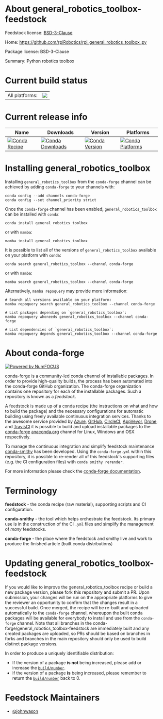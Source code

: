 About general_robotics_toolbox-feedstock
========================================

Feedstock license: [BSD-3-Clause](https://github.com/conda-forge/general_robotics_toolbox-feedstock/blob/main/LICENSE.txt)

Home: https://github.com/rpiRobotics/rpi_general_robotics_toolbox_py

Package license: BSD-3-Clause

Summary: Python robotics toolbox

Current build status
====================


<table><tr><td>All platforms:</td>
    <td>
      <a href="https://dev.azure.com/conda-forge/feedstock-builds/_build/latest?definitionId=19361&branchName=main">
        <img src="https://dev.azure.com/conda-forge/feedstock-builds/_apis/build/status/general_robotics_toolbox-feedstock?branchName=main">
      </a>
    </td>
  </tr>
</table>

Current release info
====================

| Name | Downloads | Version | Platforms |
| --- | --- | --- | --- |
| [![Conda Recipe](https://img.shields.io/badge/recipe-general_robotics_toolbox-green.svg)](https://anaconda.org/conda-forge/general_robotics_toolbox) | [![Conda Downloads](https://img.shields.io/conda/dn/conda-forge/general_robotics_toolbox.svg)](https://anaconda.org/conda-forge/general_robotics_toolbox) | [![Conda Version](https://img.shields.io/conda/vn/conda-forge/general_robotics_toolbox.svg)](https://anaconda.org/conda-forge/general_robotics_toolbox) | [![Conda Platforms](https://img.shields.io/conda/pn/conda-forge/general_robotics_toolbox.svg)](https://anaconda.org/conda-forge/general_robotics_toolbox) |

Installing general_robotics_toolbox
===================================

Installing `general_robotics_toolbox` from the `conda-forge` channel can be achieved by adding `conda-forge` to your channels with:

```
conda config --add channels conda-forge
conda config --set channel_priority strict
```

Once the `conda-forge` channel has been enabled, `general_robotics_toolbox` can be installed with `conda`:

```
conda install general_robotics_toolbox
```

or with `mamba`:

```
mamba install general_robotics_toolbox
```

It is possible to list all of the versions of `general_robotics_toolbox` available on your platform with `conda`:

```
conda search general_robotics_toolbox --channel conda-forge
```

or with `mamba`:

```
mamba search general_robotics_toolbox --channel conda-forge
```

Alternatively, `mamba repoquery` may provide more information:

```
# Search all versions available on your platform:
mamba repoquery search general_robotics_toolbox --channel conda-forge

# List packages depending on `general_robotics_toolbox`:
mamba repoquery whoneeds general_robotics_toolbox --channel conda-forge

# List dependencies of `general_robotics_toolbox`:
mamba repoquery depends general_robotics_toolbox --channel conda-forge
```


About conda-forge
=================

[![Powered by
NumFOCUS](https://img.shields.io/badge/powered%20by-NumFOCUS-orange.svg?style=flat&colorA=E1523D&colorB=007D8A)](https://numfocus.org)

conda-forge is a community-led conda channel of installable packages.
In order to provide high-quality builds, the process has been automated into the
conda-forge GitHub organization. The conda-forge organization contains one repository
for each of the installable packages. Such a repository is known as a *feedstock*.

A feedstock is made up of a conda recipe (the instructions on what and how to build
the package) and the necessary configurations for automatic building using freely
available continuous integration services. Thanks to the awesome service provided by
[Azure](https://azure.microsoft.com/en-us/services/devops/), [GitHub](https://github.com/),
[CircleCI](https://circleci.com/), [AppVeyor](https://www.appveyor.com/),
[Drone](https://cloud.drone.io/welcome), and [TravisCI](https://travis-ci.com/)
it is possible to build and upload installable packages to the
[conda-forge](https://anaconda.org/conda-forge) [anaconda.org](https://anaconda.org/)
channel for Linux, Windows and OSX respectively.

To manage the continuous integration and simplify feedstock maintenance
[conda-smithy](https://github.com/conda-forge/conda-smithy) has been developed.
Using the ``conda-forge.yml`` within this repository, it is possible to re-render all of
this feedstock's supporting files (e.g. the CI configuration files) with ``conda smithy rerender``.

For more information please check the [conda-forge documentation](https://conda-forge.org/docs/).

Terminology
===========

**feedstock** - the conda recipe (raw material), supporting scripts and CI configuration.

**conda-smithy** - the tool which helps orchestrate the feedstock.
                   Its primary use is in the construction of the CI ``.yml`` files
                   and simplify the management of *many* feedstocks.

**conda-forge** - the place where the feedstock and smithy live and work to
                  produce the finished article (built conda distributions)


Updating general_robotics_toolbox-feedstock
===========================================

If you would like to improve the general_robotics_toolbox recipe or build a new
package version, please fork this repository and submit a PR. Upon submission,
your changes will be run on the appropriate platforms to give the reviewer an
opportunity to confirm that the changes result in a successful build. Once
merged, the recipe will be re-built and uploaded automatically to the
`conda-forge` channel, whereupon the built conda packages will be available for
everybody to install and use from the `conda-forge` channel.
Note that all branches in the conda-forge/general_robotics_toolbox-feedstock are
immediately built and any created packages are uploaded, so PRs should be based
on branches in forks and branches in the main repository should only be used to
build distinct package versions.

In order to produce a uniquely identifiable distribution:
 * If the version of a package **is not** being increased, please add or increase
   the [``build/number``](https://docs.conda.io/projects/conda-build/en/latest/resources/define-metadata.html#build-number-and-string).
 * If the version of a package **is** being increased, please remember to return
   the [``build/number``](https://docs.conda.io/projects/conda-build/en/latest/resources/define-metadata.html#build-number-and-string)
   back to 0.

Feedstock Maintainers
=====================

* [@johnwason](https://github.com/johnwason/)

